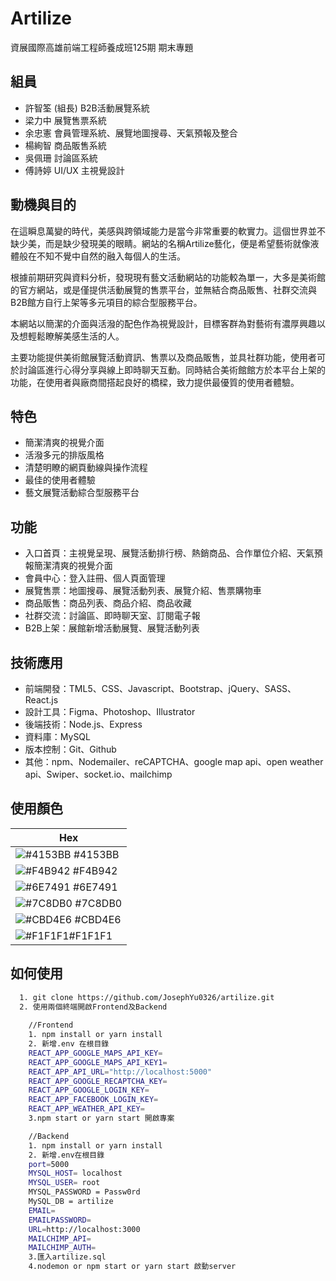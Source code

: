 
# Artilize

資展國際高雄前端工程師養成班125期 期末專題


## 組員

- 許智筌 (組長) B2B活動展覽系統 
- 梁力中        展覽售票系統
- 余忠憲 會員管理系統、展覽地圖搜尋、天氣預報及整合
- 楊絢智 商品販售系統
- 吳佩珊 討論區系統
- 傅詩婷 UI/UX 主視覺設計



## 動機與目的

在這瞬息萬變的時代，美感與跨領域能力是當今非常重要的軟實力。這個世界並不缺少美，而是缺少發現美的眼睛。網站的名稱Artilize藝化，便是希望藝術就像液體般在不知不覺中自然的融入每個人的生活。
  
  根據前期研究與資料分析，發現現有藝文活動網站的功能較為單一，大多是美術館的官方網站，或是僅提供活動展覽的售票平台，並無結合商品販售、社群交流與B2B館方自行上架等多元項目的綜合型服務平台。

本網站以簡潔的介面與活潑的配色作為視覺設計，目標客群為對藝術有濃厚興趣以及想輕鬆瞭解美感生活的人。

主要功能提供美術館展覽活動資訊、售票以及商品販售，並具社群功能，使用者可於討論區進行心得分享與線上即時聊天互動。同時結合美術館館方於本平台上架的功能，在使用者與廠商間搭起良好的橋樑，致力提供最優質的使用者體驗。


## 特色

 - 簡潔清爽的視覺介面
 - 活潑多元的排版風格
 - 清楚明瞭的網頁動線與操作流程
 - 最佳的使用者體驗
- 藝文展覽活動綜合型服務平台

## 功能

 - 入口首頁：主視覺呈現、展覽活動排行榜、熱銷商品、合作單位介紹、天氣預報簡潔清爽的視覺介面
 - 會員中心：登入註冊、個人頁面管理
 - 展覽售票：地圖搜尋、展覽活動列表、展覽介紹、售票購物車
 - 商品販售：商品列表、商品介紹、商品收藏
- 社群交流：討論區、即時聊天室、訂閱電子報
- B2B上架：展館新增活動展覽、展覽活動列表

## 技術應用

- 前端開發：TML5、CSS、Javascript、Bootstrap、jQuery、SASS、React.js
- 設計工具：Figma、Photoshop、Illustrator
- 後端技術：Node.js、Express
- 資料庫：MySQL
- 版本控制：Git、Github
- 其他：npm、Nodemailer、reCAPTCHA、google map api、open weather api、Swiper、socket.io、mailchimp


## 使用顏色

| Hex                                                                |
|------------------------------------------------------------------ |
 ![#4153BB](https://github.com/JosephYu0326/artilize/blob/master/README/color/4153BB.png) #4153BB |
  ![#F4B942](https://github.com/JosephYu0326/artilize/blob/master/README/color/F4B942.png) #F4B942 |
   ![#6E7491](https://github.com/JosephYu0326/artilize/blob/master/README/color/6E7491.png) #6E7491 |
![#7C8DB0](https://github.com/JosephYu0326/artilize/blob/master/README/color/7C8DB0.png) #7C8DB0 |
![#CBD4E6](https://github.com/JosephYu0326/artilize/blob/master/README/color/CBD4E6.png) #CBD4E6 |
![#F1F1F1](https://github.com/JosephYu0326/artilize/blob/master/README/color/F1F1F1.png)#F1F1F1 |

## 如何使用

```bash
  1. git clone https://github.com/JosephYu0326/artilize.git
  2. 使用兩個終端開啟Frontend及Backend
    
    //Frontend
    1. npm install or yarn install
    2. 新增.env 在根目錄
    REACT_APP_GOOGLE_MAPS_API_KEY=
    REACT_APP_GOOGLE_MAPS_API_KEY1=
    REACT_APP_API_URL="http://localhost:5000"
    REACT_APP_GOOGLE_RECAPTCHA_KEY=
    REACT_APP_GOOGLE_LOGIN_KEY=
    REACT_APP_FACEBOOK_LOGIN_KEY=
    REACT_APP_WEATHER_API_KEY=
    3.npm start or yarn start 開啟專案

    //Backend
    1. npm install or yarn install
    2. 新增.env在根目錄
    port=5000
    MYSQL_HOST= localhost
    MYSQL_USER= root
    MYSQL_PASSWORD = Passw0rd
    MySQL_DB = artilize
    EMAIL=
    EMAILPASSWORD=
    URL=http://localhost:3000
    MAILCHIMP_API=
    MAILCHIMP_AUTH=
    3.匯入artilize.sql
    4.nodemon or npm start or yarn start 啟動server

